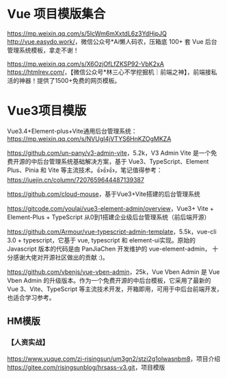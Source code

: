 # Vue 项目模版集合

<https://mp.weixin.qq.com/s/5IcWm6mXxtdL6z3YdHjpJQ> <http://vue.easydo.work/>，微信公众号*Ai懒人码农，压箱底 100+ 套 Vue 后台管理系统模板，拿走不谢！

<https://mp.weixin.qq.com/s/X6OzjOfLfZKSP92-VbK2xA> <https://htmlrev.com/>，【微信公众号*林三心不学挖掘机｜前端之神】，前端接私活的神器！提供了1500+免费的网页模板。


# Vue3项目模版

Vue3.4+Element-plus+Vite通用后台管理系统：<https://mp.weixin.qq.com/s/NVUgI4jVTYS6HnKZOgMKZA>

<https://github.com/un-pany/v3-admin-vite>，5.2k，V3 Admin Vite 是一个免费开源的中后台管理系统基础解决方案，基于 Vue3、TypeScript、Element Plus、Pinia 和 Vite 等主流技术。👍👍👍，笔记值得参考：<https://juejin.cn/column/7207659644487139387>

<https://github.com/cloud-mouse>，基于Vue3+Vite搭建的后台管理系统

<https://gitcode.com/youlai/vue3-element-admin/overview>，Vue3+ Vite + Element-Plus + TypeScript 从0到1搭建企业级后台管理系统（前后端开源）

<https://github.com/Armour/vue-typescript-admin-template>，5.5k，vue-cli 3.0 + typescript，它基于 vue, typescript 和 element-ui实现。原始的 Javascript 版本的代码是由 PanJiaChen 开发维护的 vue-element-admin， 十分感谢大佬对开源社区做出的贡献 :)。


<https://github.com/vbenjs/vue-vben-admin>，25k，Vue Vben Admin 是 Vue Vben Admin 的升级版本。作为一个免费开源的中后台模板，它采用了最新的 Vue 3、Vite、TypeScript 等主流技术开发，开箱即用，可用于中后台前端开发，也适合学习参考。

## HM模版

### 【人资实战】
<https://www.yuque.com/zj-risingsun/um3gn2/stzi2g1olwasnbm8>，项目介绍
<https://gitee.com/risingsunblog/hrsass-v3.git>，项目模版
